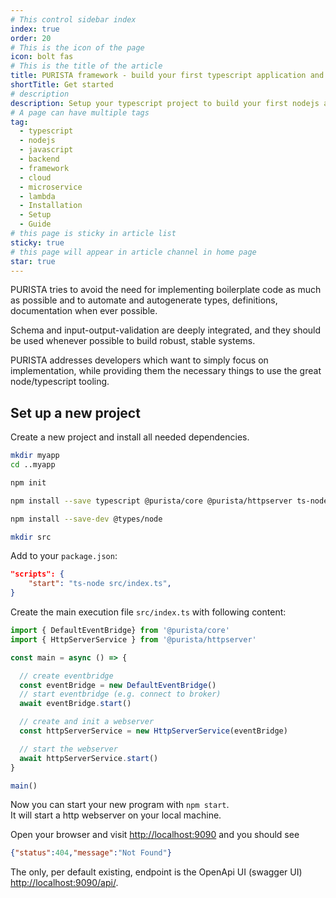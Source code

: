 ```yaml
---
# This control sidebar index
index: true
order: 20
# This is the icon of the page
icon: bolt fas
# This is the title of the article
title: PURISTA framework - build your first typescript application and run on nodejs
shortTitle: Get started
# description
description: Setup your typescript project to build your first nodejs application based on the PURISTA backend framework.
# A page can have multiple tags
tag:
  - typescript
  - nodejs
  - javascript
  - backend
  - framework
  - cloud
  - microservice
  - lambda
  - Installation
  - Setup
  - Guide
# this page is sticky in article list
sticky: true
# this page will appear in article channel in home page
star: true
---
```


PURISTA tries to avoid the need for implementing boilerplate code as much as possible and to automate and autogenerate types, definitions, documentation when ever possible.

Schema and input-output-validation are deeply integrated, and they should be used whenever possible to build robust, stable systems.

PURISTA addresses developers which want to simply focus on implementation, while providing them the necessary things to use the great node/typescript tooling.

## Set up a new project

Create a new project and install all needed dependencies.

```sh
mkdir myapp
cd ..myapp

npm init

npm install --save typescript @purista/core @purista/httpserver ts-node

npm install --save-dev @types/node

mkdir src
```

Add to your `package.json`:

```json
"scripts": {
    "start": "ts-node src/index.ts",
}
```

Create the main execution file `src/index.ts` with following content:

```typescript
import { DefaultEventBridge} from '@purista/core'
import { HttpServerService } from '@purista/httpserver'

const main = async () => {

  // create eventbridge
  const eventBridge = new DefaultEventBridge()
  // start eventbridge (e.g. connect to broker)
  await eventBridge.start()

  // create and init a webserver
  const httpServerService = new HttpServerService(eventBridge)

  // start the webserver
  await httpServerService.start()
}

main()

```

Now you can start your new program with `npm start`.  
It will start a http webserver on your local machine.  

Open your browser and visit [http://localhost:9090](http://localhost:9090) and you should see

```json
{"status":404,"message":"Not Found"}
```

The only, per default existing, endpoint is the OpenApi UI (swagger UI) [http://localhost:9090/api/](http://localhost:9090/api/).
